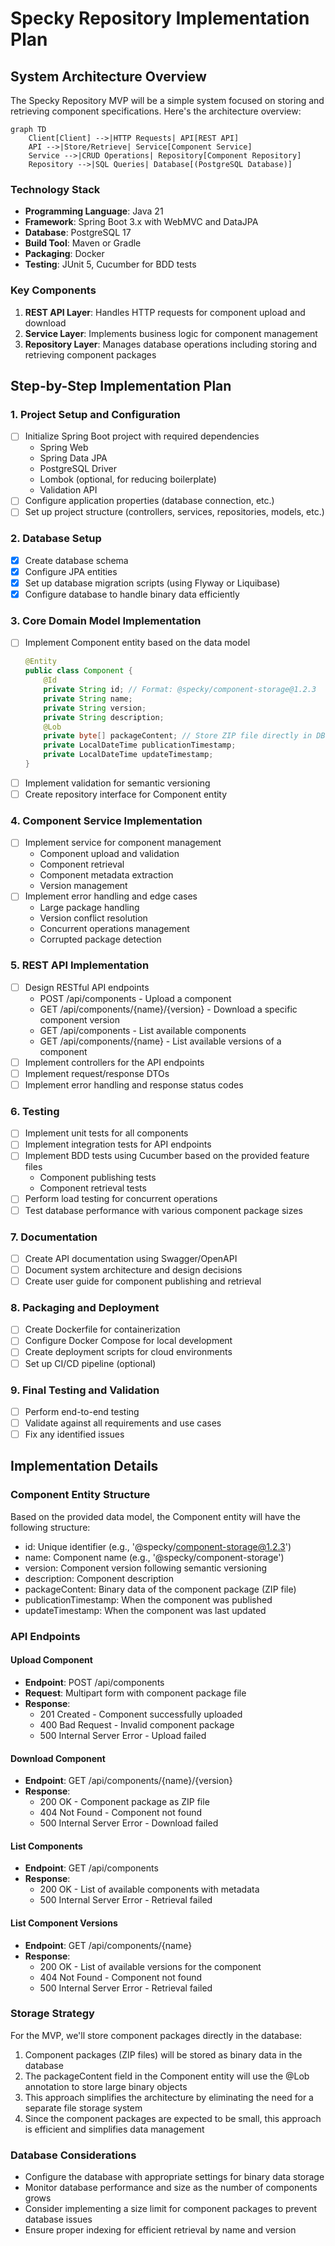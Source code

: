 # Specky Repository Implementation Plan

## System Architecture Overview

The Specky Repository MVP will be a simple system focused on storing and retrieving component specifications. Here's the architecture overview:

```mermaid
graph TD
    Client[Client] -->|HTTP Requests| API[REST API]
    API -->|Store/Retrieve| Service[Component Service]
    Service -->|CRUD Operations| Repository[Component Repository]
    Repository -->|SQL Queries| Database[(PostgreSQL Database)]
```

### Technology Stack
- **Programming Language**: Java 21
- **Framework**: Spring Boot 3.x with WebMVC and DataJPA
- **Database**: PostgreSQL 17
- **Build Tool**: Maven or Gradle
- **Packaging**: Docker
- **Testing**: JUnit 5, Cucumber for BDD tests

### Key Components
1. **REST API Layer**: Handles HTTP requests for component upload and download
2. **Service Layer**: Implements business logic for component management
3. **Repository Layer**: Manages database operations including storing and retrieving component packages

## Step-by-Step Implementation Plan

### 1. Project Setup and Configuration
- [ ] Initialize Spring Boot project with required dependencies
  - Spring Web
  - Spring Data JPA
  - PostgreSQL Driver
  - Lombok (optional, for reducing boilerplate)
  - Validation API
- [ ] Configure application properties (database connection, etc.)
- [ ] Set up project structure (controllers, services, repositories, models, etc.)

### 2. Database Setup
- [x] Create database schema
- [x] Configure JPA entities
- [x] Set up database migration scripts (using Flyway or Liquibase)
- [x] Configure database to handle binary data efficiently

### 3. Core Domain Model Implementation
- [ ] Implement Component entity based on the data model
  ```java
  @Entity
  public class Component {
      @Id
      private String id; // Format: @specky/component-storage@1.2.3
      private String name;
      private String version;
      private String description;
      @Lob
      private byte[] packageContent; // Store ZIP file directly in DB
      private LocalDateTime publicationTimestamp;
      private LocalDateTime updateTimestamp;
  }
  ```
- [ ] Implement validation for semantic versioning
- [ ] Create repository interface for Component entity

### 4. Component Service Implementation
- [ ] Implement service for component management
  - Component upload and validation
  - Component retrieval
  - Component metadata extraction
  - Version management
- [ ] Implement error handling and edge cases
  - Large package handling
  - Version conflict resolution
  - Concurrent operations management
  - Corrupted package detection

### 5. REST API Implementation
- [ ] Design RESTful API endpoints
  - POST /api/components - Upload a component
  - GET /api/components/{name}/{version} - Download a specific component version
  - GET /api/components - List available components
  - GET /api/components/{name} - List available versions of a component
- [ ] Implement controllers for the API endpoints
- [ ] Implement request/response DTOs
- [ ] Implement error handling and response status codes

### 6. Testing
- [ ] Implement unit tests for all components
- [ ] Implement integration tests for API endpoints
- [ ] Implement BDD tests using Cucumber based on the provided feature files
  - Component publishing tests
  - Component retrieval tests
- [ ] Perform load testing for concurrent operations
- [ ] Test database performance with various component package sizes

### 7. Documentation
- [ ] Create API documentation using Swagger/OpenAPI
- [ ] Document system architecture and design decisions
- [ ] Create user guide for component publishing and retrieval

### 8. Packaging and Deployment
- [ ] Create Dockerfile for containerization
- [ ] Configure Docker Compose for local development
- [ ] Create deployment scripts for cloud environments
- [ ] Set up CI/CD pipeline (optional)

### 9. Final Testing and Validation
- [ ] Perform end-to-end testing
- [ ] Validate against all requirements and use cases
- [ ] Fix any identified issues

## Implementation Details

### Component Entity Structure
Based on the provided data model, the Component entity will have the following structure:
- id: Unique identifier (e.g., '@specky/component-storage@1.2.3')
- name: Component name (e.g., '@specky/component-storage')
- version: Component version following semantic versioning
- description: Component description
- packageContent: Binary data of the component package (ZIP file)
- publicationTimestamp: When the component was published
- updateTimestamp: When the component was last updated

### API Endpoints

#### Upload Component
- **Endpoint**: POST /api/components
- **Request**: Multipart form with component package file
- **Response**: 
  - 201 Created - Component successfully uploaded
  - 400 Bad Request - Invalid component package
  - 500 Internal Server Error - Upload failed

#### Download Component
- **Endpoint**: GET /api/components/{name}/{version}
- **Response**: 
  - 200 OK - Component package as ZIP file
  - 404 Not Found - Component not found
  - 500 Internal Server Error - Download failed

#### List Components
- **Endpoint**: GET /api/components
- **Response**: 
  - 200 OK - List of available components with metadata
  - 500 Internal Server Error - Retrieval failed

#### List Component Versions
- **Endpoint**: GET /api/components/{name}
- **Response**: 
  - 200 OK - List of available versions for the component
  - 404 Not Found - Component not found
  - 500 Internal Server Error - Retrieval failed

### Storage Strategy
For the MVP, we'll store component packages directly in the database:
1. Component packages (ZIP files) will be stored as binary data in the database
2. The packageContent field in the Component entity will use the @Lob annotation to store large binary objects
3. This approach simplifies the architecture by eliminating the need for a separate file storage system
4. Since the component packages are expected to be small, this approach is efficient and simplifies data management

### Database Considerations
- Configure the database with appropriate settings for binary data storage
- Monitor database performance and size as the number of components grows
- Consider implementing a size limit for component packages to prevent database issues
- Ensure proper indexing for efficient retrieval by name and version